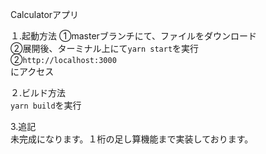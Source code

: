 Calculatorアプリ

１.起動方法
①masterブランチにて、ファイルをダウンロード  
②展開後、ターミナル上にて`yarn start`を実行  
②`http://localhost:3000`  
にアクセス  

２.ビルド方法  
`yarn build`を実行  

3.追記  
未完成になります。１桁の足し算機能まで実装しております。

